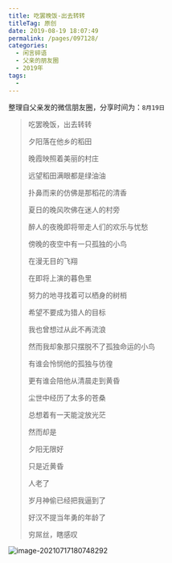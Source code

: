 ```yaml
---
title: 吃罢晚饭-出去转转
titleTag: 原创
date: 2019-08-19 18:07:49
permalink: /pages/097128/
categories:
  - 闲言碎语
  - 父亲的朋友圈
  - 2019年
tags:
  - 
---
```

整理自父亲发的微信朋友圈，分享时间为：`8月19日`



> 吃罢晚饭，出去转转
>
> 
>
> 夕阳落在他乡的稻田
>
> 晚霞映照着美丽的村庄
>
> 远望稻田满眼都是绿油油
>
> 扑鼻而来的仿佛是那稻花的清香
>
> 夏日的晚风吹佛在迷人的村旁
>
> 醉人的夜晚即将带走人们的欢乐与忧愁
>
> 
>
> 
>
> 傍晚的夜空中有一只孤独的小鸟
>
> 在漫无目的飞翔
>
> 在即将上演的暮色里
>
> 努力的地寻找着可以栖身的树梢
>
> 希望不要成为猎人的目标
>
> 我也曾想过从此不再流浪
>
> 然而我却象那只摆脱不了孤独命运的小鸟
>
> 有谁会怜悯他的孤独与彷徨
>
> 更有谁会陪他从清晨走到黄昏
>
> 尘世中经历了太多的苍桑
>
> 总想着有一天能淀放光茫
>
> 然而却是
>
> 夕阳无限好
>
> 只是近黄昏
>
> 人老了
>
> 岁月神偷已经把我逼到了
>
> 好汉不提当年勇的年龄了
>
> 
>
> 穷屌丝，瞎感叹

![image-20210717180748292](http://t.eryajf.net/imgs/2021/09/c462a0f90a3c688b.jpg)